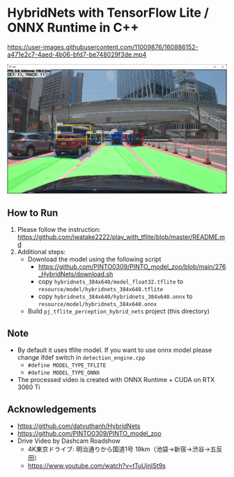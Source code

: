 # HybridNets with TensorFlow Lite / ONNX Runtime in C++

https://user-images.githubusercontent.com/11009876/160886152-a471e2c7-4aed-4b06-bfd7-be748029f3de.mp4

![00_doc/demo.jpg](00_doc/demo.jpg)


## How to Run
1. Please follow the instruction: https://github.com/iwatake2222/play_with_tflite/blob/master/README.md
2. Additional steps:
    - Download the model using the following script
        - https://github.com/PINTO0309/PINTO_model_zoo/blob/main/276_HybridNets/download.sh
        - copy `hybridnets_384x640/model_float32.tflite` to `resource/model/hybridnets_384x640.tflite`
        - copy `hybridnets_384x640/hybridnets_384x640.onnx` to `resource/model/hybridnets_384x640.onnx`
    - Build  `pj_tflite_perception_hybrid_nets` project (this directory)

## Note
- By default it uses tflite model. If you want to use onnx model please change ifdef switch in `detection_engine.cpp`
    - `#define MODEL_TYPE_TFLITE`
    - `#define MODEL_TYPE_ONNX`
- The processed video is created with ONNX Runtime + CUDA on RTX 3060 Ti

## Acknowledgements
- https://github.com/datvuthanh/HybridNets
- https://github.com/PINTO0309/PINTO_model_zoo
- Drive Video by Dashcam Roadshow
    - 4K東京ドライブ: 明治通りから国道1号 19km（池袋→新宿→渋谷→五反田）
    - https://www.youtube.com/watch?v=tTuUjnISt9s
